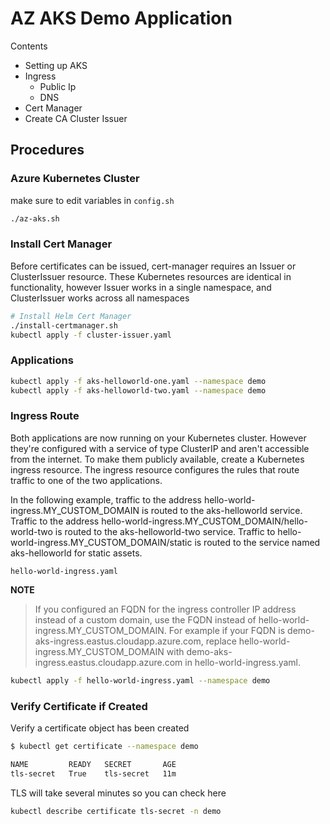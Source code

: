 # AZ AKS Demo Application

Contents
- Setting up AKS
- Ingress
    - Public Ip
    - DNS
- Cert Manager
- Create CA Cluster Issuer


## Procedures

### Azure Kubernetes Cluster

make sure to edit variables in `config.sh`

```bash
./az-aks.sh
```

### Install Cert Manager

Before certificates can be issued, cert-manager requires an Issuer or ClusterIssuer resource. These Kubernetes resources are identical in functionality, however Issuer works in a single namespace, and ClusterIssuer works across all namespaces

```bash
# Install Helm Cert Manager
./install-certmanager.sh
kubectl apply -f cluster-issuer.yaml
```

### Applications

```bash
kubectl apply -f aks-helloworld-one.yaml --namespace demo
kubectl apply -f aks-helloworld-two.yaml --namespace demo
```

### Ingress Route

Both applications are now running on your Kubernetes cluster. However they're configured with a service of type ClusterIP and aren't accessible from the internet. To make them publicly available, create a Kubernetes ingress resource. The ingress resource configures the rules that route traffic to one of the two applications.

In the following example, traffic to the address hello-world-ingress.MY_CUSTOM_DOMAIN is routed to the aks-helloworld service. Traffic to the address hello-world-ingress.MY_CUSTOM_DOMAIN/hello-world-two is routed to the aks-helloworld-two service. Traffic to hello-world-ingress.MY_CUSTOM_DOMAIN/static is routed to the service named aks-helloworld for static assets.

`hello-world-ingress.yaml`

**NOTE**
>If you configured an FQDN for the ingress controller IP address instead of a custom domain, use the FQDN instead of hello-world-ingress.MY_CUSTOM_DOMAIN. For example if your FQDN is demo-aks-ingress.eastus.cloudapp.azure.com, replace hello-world-ingress.MY_CUSTOM_DOMAIN with demo-aks-ingress.eastus.cloudapp.azure.com in hello-world-ingress.yaml.

```bash
kubectl apply -f hello-world-ingress.yaml --namespace demo
```

### Verify Certificate if Created
Verify a certificate object has been created

```bash
$ kubectl get certificate --namespace demo

NAME         READY   SECRET       AGE
tls-secret   True    tls-secret   11m
```

TLS will take several minutes so you can check here
```bash
kubectl describe certificate tls-secret -n demo
```